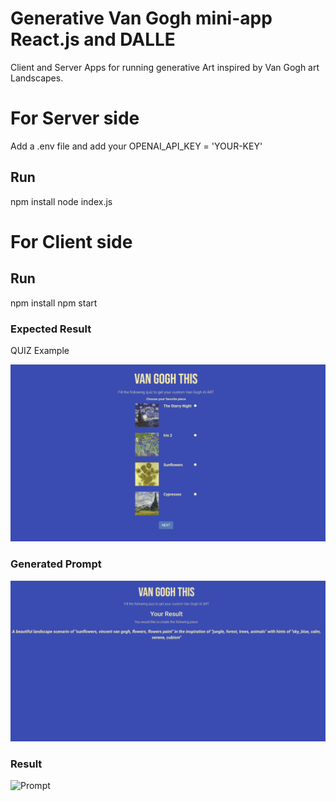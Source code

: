 # Generative Van Gogh mini-app React.js and DALLE
Client and Server Apps for running generative Art inspired by Van Gogh art Landscapes.

<h1>For Server side</h1>

Add a .env file and add your OPENAI_API_KEY = 'YOUR-KEY'

<h2>Run</h2>

npm install
node index.js 

<h1>For Client side </h1>

<h2>Run</h2>

npm install
npm start


<h3>Expected Result</h3>

QUIZ Example

![Quiz ](/imgs/Quiz.png)


<h3>Generated Prompt</h3>

![Prompt ](/imgs/Prompt.png)

<h3>Result</h3>

![Prompt ](/imgs/result.png)

